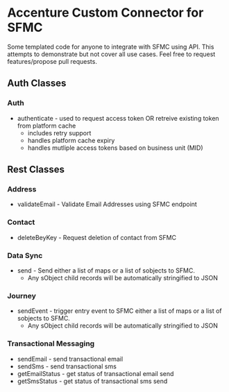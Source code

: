 # Accenture Custom Connector for SFMC

Some templated code for anyone to integrate with SFMC using API. This attempts to demonstrate but not cover all use cases.
Feel free to request features/propose pull requests.

## Auth Classes

### Auth

- authenticate - used to request access token OR retreive existing token from platform cache
  - includes retry support
  - handles platform cache expiry
  - handles mutliple access tokens based on business unit (MID)

## Rest Classes

### Address

- validateEmail - Validate Email Addresses using SFMC endpoint

### Contact

- deleteBeyKey - Request deletion of contact from SFMC

### Data Sync

- send - Send either a list of maps or a list of sobjects to SFMC.
  - Any sObject child records will be automatically stringified to JSON

### Journey

- sendEvent - trigger entry event to SFMC either a list of maps or a list of sobjects to SFMC.
  - Any sObject child records will be automatically stringified to JSON

### Transactional Messaging

- sendEmail - send transactional email
- sendSms - send transactional sms
- getEmailStatus - get status of transactional email send
- getSmsStatus - get status of transactional sms send

